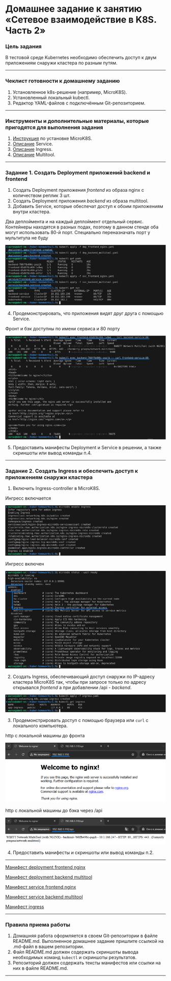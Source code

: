 # Домашнее задание к занятию «Сетевое взаимодействие в K8S. Часть 2»

### Цель задания

В тестовой среде Kubernetes необходимо обеспечить доступ к двум приложениям снаружи кластера по разным путям.

------

### Чеклист готовности к домашнему заданию

1. Установленное k8s-решение (например, MicroK8S).
2. Установленный локальный kubectl.
3. Редактор YAML-файлов с подключённым Git-репозиторием.

------

### Инструменты и дополнительные материалы, которые пригодятся для выполнения задания

1. [Инструкция](https://microk8s.io/docs/getting-started) по установке MicroK8S.
2. [Описание](https://kubernetes.io/docs/concepts/services-networking/service/) Service.
3. [Описание](https://kubernetes.io/docs/concepts/services-networking/ingress/) Ingress.
4. [Описание](https://github.com/wbitt/Network-MultiTool) Multitool.

------

### Задание 1. Создать Deployment приложений backend и frontend

1. Создать Deployment приложения _frontend_ из образа nginx с количеством реплик 3 шт.
2. Создать Deployment приложения _backend_ из образа multitool.
3. Добавить Service, которые обеспечат доступ к обоим приложениям внутри кластера.

Два деплоймента и на каждый деплоймент отдельный сервис. Контейнеры находятся в разных подах, поэтому в данном стенде оба могут использовать 80-й порт. Специально переназначать порт у мультитула не буду

![Image alt](https://github.com/littlelucidlynx/kuber-homeworks/raw/main/1.5/Screen/dep_svc_created.png)

4. Продемонстрировать, что приложения видят друг друга с помощью Service.

Фронт и бэк доступны по имени сервиса и 80 порту

![Image alt](https://github.com/littlelucidlynx/kuber-homeworks/raw/main/1.5/Screen/curl_front_back.png)

5. Предоставить манифесты Deployment и Service в решении, а также скриншоты или вывод команды п.4.

------

### Задание 2. Создать Ingress и обеспечить доступ к приложениям снаружи кластера

1. Включить Ingress-controller в MicroK8S.

Ингресс включается

![Image alt](https://github.com/littlelucidlynx/kuber-homeworks/raw/main/1.5/Screen/ingress_enable.png)

Ингресс включен

![Image alt](https://github.com/littlelucidlynx/kuber-homeworks/raw/main/1.5/Screen/ingress_status.png)

2. Создать Ingress, обеспечивающий доступ снаружи по IP-адресу кластера MicroK8S так, чтобы при запросе только по адресу открывался _frontend_ а при добавлении /api - _backend_.

![Image alt](https://github.com/littlelucidlynx/kuber-homeworks/raw/main/1.5/Screen/ingress_created.png)

3. Продемонстрировать доступ с помощью браузера или `curl` с локального компьютера.

http с локальной машины до фронта

![Image alt](https://github.com/littlelucidlynx/kuber-homeworks/raw/main/1.5/Screen/http_front.png)

http с локальной машины до бэка через /api

![Image alt](https://github.com/littlelucidlynx/kuber-homeworks/raw/main/1.5/Screen/http_back_api.png)

4. Предоставить манифесты и скриншоты или вывод команды п.2.

---

[Манифест deployment frontend nginx](https://github.com/littlelucidlynx/kuber-homeworks/raw/main/1.5/dep_frontend_nginx.yaml)

[Манифест deployment backend multitool](https://github.com/littlelucidlynx/kuber-homeworks/raw/main/1.5/dep_backend_multitool.yaml)

[Манифест service frontend nginx](https://github.com/littlelucidlynx/kuber-homeworks/raw/main/1.5/svc_frontend_nginx.yaml)

[Манифест service backend multitool](https://github.com/littlelucidlynx/kuber-homeworks/raw/main/1.5/svc_backend_multitool.yaml)


[Манифест ingress](https://github.com/littlelucidlynx/kuber-homeworks/raw/main/1.5/ingress.yaml)

------

### Правила приема работы

1. Домашняя работа оформляется в своем Git-репозитории в файле README.md. Выполненное домашнее задание пришлите ссылкой на .md-файл в вашем репозитории.
2. Файл README.md должен содержать скриншоты вывода необходимых команд `kubectl` и скриншоты результатов.
3. Репозиторий должен содержать тексты манифестов или ссылки на них в файле README.md.

------
